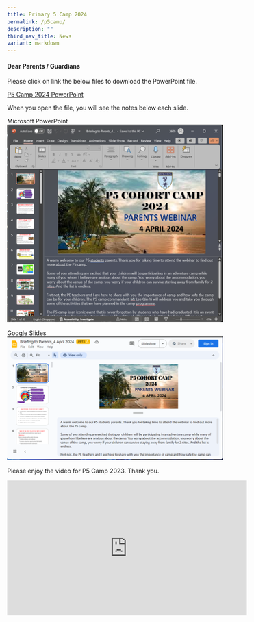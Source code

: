 ```yaml
---
title: Primary 5 Camp 2024
permalink: /p5camp/
description: ""
third_nav_title: News
variant: markdown
---
```

#### Dear Parents / Guardians 


Please click on link the below files to download the PowerPoint file.

[P5 Camp 2024 PowerPoint](https://docs.google.com/presentation/d/1WhX0RNNLvA5xZ-mGAhaUiYpIRjL3CfWe/edit?usp=sharing&amp;ouid=111948379564833238671&amp;rtpof=true&amp;sd=true)

When you open the file, you will see the notes below each slide.

Microsoft PowerPoint
![](/images/General%20Images/P5_camp_guide.png)

Google Slides
![](/images/General%20Images/Google_slide_P5.png)


Please enjoy the video for P5 Camp 2023. Thank you.
<iframe allowfullscreen="" allow="accelerometer; autoplay; clipboard-write; encrypted-media; gyroscope; picture-in-picture; web-share" frameborder="0" title="YouTube video player" src="https://www.youtube.com/embed/fpqdR8sV_jk?si=DmR0K4B-WKetadiz" height="315" width="560"></iframe>